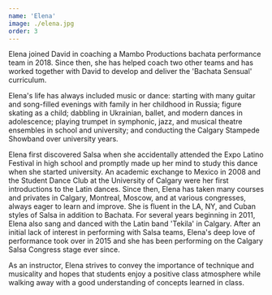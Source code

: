 ```yaml
---
name: 'Elena'
image: ./elena.jpg
order: 3
---
```


Elena joined David in coaching a Mambo Productions bachata performance team in 2018. Since then, she has helped coach two other teams and has worked together with David to develop and deliver the 'Bachata Sensual' curriculum.

Elena's life has always included music or dance: starting with many guitar and song-filled evenings with family in her childhood in Russia; figure skating as a child; dabbling in Ukrainian, ballet, and modern dances in adolescence; playing trumpet in symphonic, jazz, and musical theatre ensembles in school and university; and conducting the Calgary Stampede Showband over university years.

Elena first discovered Salsa when she accidentally attended the Expo Latino Festival in high school and promptly made up her mind to study this dance when she started university. An academic exchange to Mexico in 2008 and the Student Dance Club at the University of Calgary were her first introductions to the Latin dances. Since then, Elena has taken many courses and privates in Calgary, Montreal, Moscow, and at various congresses, always eager to learn and improve. She is fluent in the LA, NY, and Cuban styles of Salsa in addition to Bachata. For several years beginning in 2011, Elena also sang and danced with the Latin band 'Tekila' in Calgary. After an initial lack of interest in performing with Salsa teams, Elena's deep love of performance took over in 2015 and she has been performing on the Calgary Salsa Congress stage ever since.

As an instructor, Elena strives to convey the importance of technique and musicality and hopes that students enjoy a positive class atmosphere while walking away with a good understanding of concepts learned in class.
